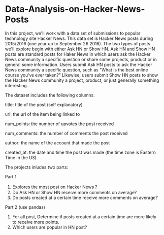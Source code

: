 # Data-Analysis-on-Hacker-News-Posts 

In this project, we'll work with a data set of submissions to popular technology site Hacker News. This data set is Hacker News posts during 2015/2016 (one year up to September 26 2016). The two types of posts we'll explore begin with either Ask HN or Show HN. Ask HN and Show HN posts are standard posts for Haker News in which users ask the Hacker News community a specific question or share some projects, product or in general some information. Users submit Ask HN posts to ask the Hacker News community a specific question, such as "What is the best online course you've ever taken?" Likewise, users submit Show HN posts to show the Hacker News community a project, product, or just generally something interesting.

The dataset includes the following columns:

title: title of the post (self explanatory)

url: the url of the item being linked to

num_points: the number of upvotes the post received

num_comments: the number of comments the post received

author: the name of the account that made the post

created_at: the date and time the post was made (the time zone is Eastern Time in the US)

The projects inludes two parts:

Part 1

1. Explores the most post on Hacker News？
2. Do Ask HN or Show HN receive more comments on average?
3. Do posts created at a certain time receive more comments on average?

Part 2 (use pandas)

1. For all post, Determine if posts created at a certain time are more likely to receive more points.
2. Which users are popular in HN post?

